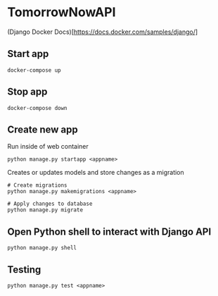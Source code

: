# TomorrowNowAPI

(Django Docker Docs)[https://docs.docker.com/samples/django/]


## Start app
```
docker-compose up
```

## Stop app
```
docker-compose down
```

## Create new app
Run inside of web container
```
python manage.py startapp <appname>
```

Creates or updates models and store changes as a migration
```
# Create migrations
python manage.py makemigrations <appname>

# Apply changes to database
python manage.py migrate
```

## Open Python shell to interact with Django API
```
python manage.py shell
```

## Testing
```
python manage.py test <appname>
```